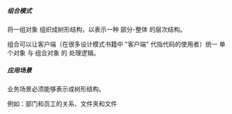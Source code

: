 
##### 组合模式

将一组对象 组织成树形结构，以表示一种 部分-整体 的层次结构。

组合可以让客户端（在很多设计模式书籍中 "客户端" 代指代码的使用者）统一
单个对象 与 组合对象 的 处理逻辑。

##### 应用场景

业务场景必须能够表示成树形结构。

例如：部门和员工的关系、文件夹和文件